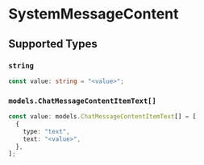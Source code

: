 # SystemMessageContent


## Supported Types

### `string`

```typescript
const value: string = "<value>";
```

### `models.ChatMessageContentItemText[]`

```typescript
const value: models.ChatMessageContentItemText[] = [
  {
    type: "text",
    text: "<value>",
  },
];
```

